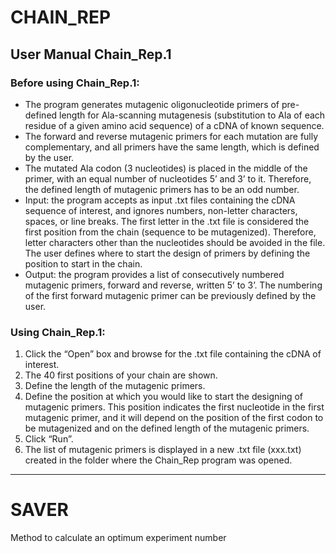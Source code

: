 # CHAIN_REP

## User Manual Chain_Rep.1

### Before using Chain_Rep.1:
- The program generates mutagenic oligonucleotide primers of pre-defined length for Ala-scanning mutagenesis (substitution to Ala of each residue of a given amino acid sequence) of a cDNA of known sequence.
- The forward and reverse mutagenic primers for each mutation are fully complementary, and all primers have the same length, which is defined by the user.
- The mutated Ala codon (3 nucleotides) is placed in the middle of the primer, with an equal number of nucleotides 5’ and 3’ to it. Therefore, the defined length of mutagenic primers has to be an odd number.
- Input: the program accepts as input .txt files containing the cDNA sequence of interest, and ignores numbers, non-letter characters, spaces, or line breaks. The first letter in the .txt file is considered the first position from the chain (sequence to be mutagenized). Therefore, letter characters other than the nucleotides should be avoided in the file. The user defines where to start the design of primers by defining the position to start in the chain. 
- Output: the program provides a list of consecutively numbered mutagenic primers, forward and reverse, written 5’ to 3’. The numbering of the first forward mutagenic primer can be previously defined by the user.

###  Using Chain_Rep.1:

1. Click the “Open” box and browse for the .txt file containing the cDNA of interest.
2. The 40 first positions of your chain are shown. 
3. Define the length of the mutagenic primers.
4. Define the position at which you would like to start the designing of mutagenic primers. This position indicates the first nucleotide in the first mutagenic primer, and it will depend on the position of the first codon to be mutagenized and on the defined length of the mutagenic primers.
5. Click “Run”.
6. The list of mutagenic primers is displayed in a new .txt file (xxx.txt) created in the folder where the Chain_Rep program was opened.   


---

# SAVER

Method to calculate an optimum experiment number
